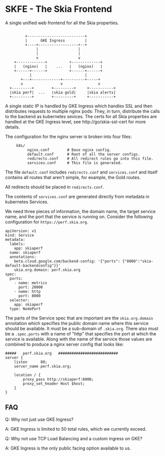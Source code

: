 # SKFE - The Skia Frontend

A single unified web frontend for all the Skia properties.

```

         +--------------------------+
         |      GKE Ingress         |
         +----+------------------+--+
              |                  |
              |                  |
              v                  v
    +-------------+          +-------------+
    |   (nginx)   |    ...   |   (nginx)   |
    +------+------+          +------+------+
           |                        |
       +---+-------------+----------+-----+
       v                 v                v
  +---------+        +---------+     +-----------+
  |skia perf|  ...   |skia gold|     |skia alerts|
  +---------+        +---------+     +-----------+

```

A single static IP is handled by GKE Ingress which handles SSL and then
distributes requests to multiple nginx pods: They, in turn, distribute the calls
to the backend as kubernetes sevices. The certs for all Skia properties are
handled at the GKE Ingress level, see http://go/skia-ssl-cert for more details.

The configuration for the nginx server is broken into four files:

~~~
     k8s/
          nginx.conf        # Base nginx config.
          default.conf      # Root of all the server configs.
          redirects.conf    # All redirect rules go into this file.
          services.conf     # This file is generated.
~~~

The file `default.conf` includes `redirects.conf` and `services.conf` and
itself contains all routes that aren't simple, for example, the Gold routes.

All redirects should be placed in `redirects.conf`.

The contents of `services.conf` are generated directly from metadata in
kubernetes Services.

We need three pieces of information, the domain name, the target service name,
and the port that the service is running on. Consider the following
configuration for `https://perf.skia.org`.

~~~
apiVersion: v1
kind: Service
metadata:
  labels:
    app: skiaperf
  name: skiaperf
  annotations:
    beta.cloud.google.com/backend-config: '{"ports": {"8000":"skia-default-backendconfig"}}'
    skia.org.domain: perf.skia.org
spec:
  ports:
    - name: metrics
      port: 20000
    - name: http
      port: 8000
  selector:
    app: skiaperf
  type: NodePort
~~~

The parts of the Service spec that are important are the `skia.org.domain`
annotation which specifies the public domain name where this service should be
available. It must be a sub-domain of `.skia.org`. There also must be a
`.spec.ports` with a name of "http" that specifies the port at which the service
is available. Along with the name of the service those values are combined to
produce a nginx server config that looks like:

~~~
#####   perf.skia.org   ###########################
server {
    listen      80;
    server_name perf.skia.org;

    location / {
        proxy_pass http://skiaperf:8000;
        proxy_set_header Host $host;
    }
}
~~~

## FAQ

Q: Why not just use GKE Ingress?

A: GKE Ingress is limited to 50 total rules, which we currently exceed.

Q: Why not use TCP Load Balancing and a custom ingress on GKE?

A: GKE Ingress is the only public facing option available to us.